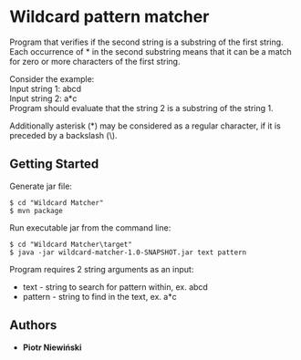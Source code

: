 # Wildcard pattern matcher

Program that verifies if the second string is a substring of the first string.
Each occurrence of * in the second substring means that it can be a match for zero or more characters of the first string.

Consider the example:<br>
Input string 1: abcd<br>
Input string 2: a*c<br>
Program should evaluate that the string 2 is a substring of the string 1.

Additionally asterisk (*) may be considered as a regular character, if it is preceded by a backslash (\\). 

## Getting Started

Generate jar file:
```
$ cd "Wildcard Matcher"
$ mvn package
```

Run executable jar from the command line:
```
$ cd "Wildcard Matcher\target"
$ java -jar wildcard-matcher-1.0-SNAPSHOT.jar text pattern
```
Program requires 2 string arguments as an input:
* text - string to search for pattern within, ex. abcd
* pattern - string to find in the text, ex. a*c

## Authors

* **Piotr Niewiński**

